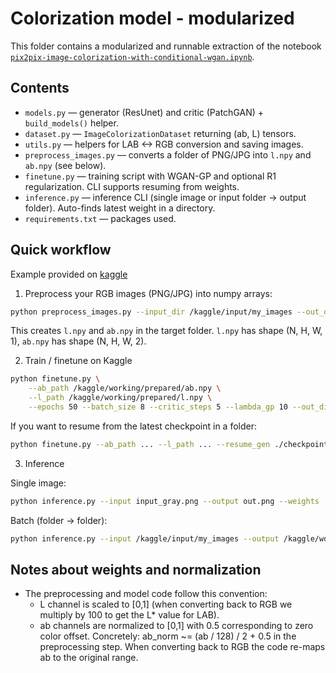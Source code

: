 
# Colorization model - modularized

This folder contains a modularized and runnable extraction of the notebook [`pix2pix-image-colorization-with-conditional-wgan.ipynb`](https://www.kaggle.com/code/salimhammadi07/pix2pix-image-colorization-with-conditional-wgan/notebook).

## Contents

- `models.py` — generator (ResUnet) and critic (PatchGAN) + `build_models()` helper.
- `dataset.py` — `ImageColorizationDataset` returning (ab, L) tensors.
- `utils.py` — helpers for LAB <-> RGB conversion and saving images.
- `preprocess_images.py` — converts a folder of PNG/JPG into `l.npy` and `ab.npy` (see below).
- `finetune.py` — training script with WGAN-GP and optional R1 regularization. CLI supports resuming from weights.
- `inference.py` — inference CLI (single image or input folder -> output folder). Auto-finds latest weight in a directory.
- `requirements.txt` — packages used.

## Quick workflow

Example provided on [kaggle](https://www.kaggle.com/code/railsabirov/colorizationmodelfinetune)

1. Preprocess your RGB images (PNG/JPG) into numpy arrays:

```bash
python preprocess_images.py --input_dir /kaggle/input/my_images --out_dir /kaggle/working/prepared --size 224
```

This creates `l.npy` and `ab.npy` in the target folder. `l.npy` has shape (N, H, W, 1), `ab.npy` has shape (N, H, W, 2).

2. Train / finetune on Kaggle

```bash
python finetune.py \
	--ab_path /kaggle/working/prepared/ab.npy \
	--l_path /kaggle/working/prepared/l.npy \
	--epochs 50 --batch_size 8 --critic_steps 5 --lambda_gp 10 --out_dir ./checkpoints
```

If you want to resume from the latest checkpoint in a folder:

```bash
python finetune.py --ab_path ... --l_path ... --resume_gen ./checkpoints --resume_crit ./checkpoints
```

3. Inference

Single image:

```bash
python inference.py --input input_gray.png --output out.png --weights ./checkpoints
```

Batch (folder -> folder):

```bash
python inference.py --input /kaggle/input/my_images --output /kaggle/working/out_images --weights ./checkpoints
```

## Notes about weights and normalization

- The preprocessing and model code follow this convention:
	- L channel is scaled to [0,1] (when converting back to RGB we multiply by 100 to get the L* value for LAB).
	- ab channels are normalized to [0,1] with 0.5 corresponding to zero color offset. Concretely: ab_norm ~= (ab / 128) / 2 + 0.5 in the preprocessing step. When converting back to RGB the code re-maps ab to the original range.

